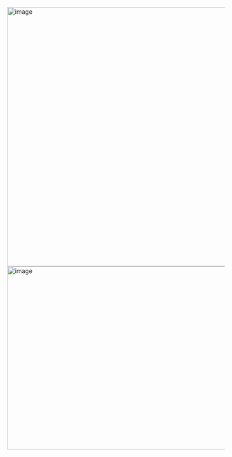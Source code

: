 <img width="993" height="600" alt="image" src="https://github.com/user-attachments/assets/31ca630d-385f-4a1e-9a35-d5739736f6ae" />
<img width="1215" height="424" alt="image" src="https://github.com/user-attachments/assets/2d9328ac-728e-4884-987d-daa5803d2f3f" />

